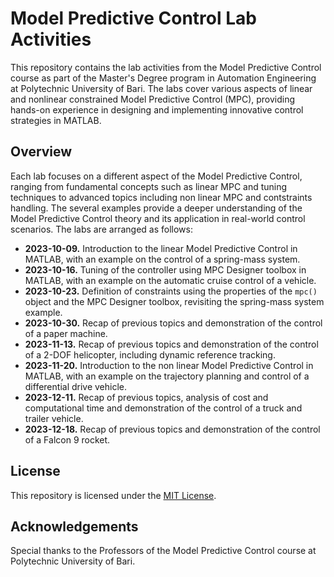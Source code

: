 # Model Predictive Control Lab Activities
This repository contains the lab activities from the Model Predictive Control course as part of the Master's Degree program in Automation Engineering at Polytechnic University of Bari. The labs cover various aspects of linear and nonlinear constrained Model Predictive Control (MPC), providing hands-on experience in designing and implementing innovative control strategies in MATLAB.

## Overview
Each lab focuses on a different aspect of the Model Predictive Control, ranging from fundamental concepts such as linear MPC and tuning techniques to advanced topics including non linear MPC and contstraints handling. The several examples provide a deeper understanding of the Model Predictive Control theory and its application in real-world control scenarios. The labs are arranged as follows:
- **2023-10-09.** Introduction to the linear Model Predictive Control in MATLAB, with an example on the control of a spring-mass system.
- **2023-10-16.** Tuning of the controller using MPC Designer toolbox in MATLAB, with an example on the automatic cruise control of a vehicle.
- **2023-10-23.** Definition of constraints using the properties of the `mpc()` object and the MPC Designer toolbox, revisiting the spring-mass system example.
- **2023-10-30.** Recap of previous topics and demonstration of the control of a paper machine.
- **2023-11-13.** Recap of previous topics and demonstration of the control of a 2-DOF helicopter, including dynamic reference tracking.
- **2023-11-20.** Introduction to the non linear Model Predictive Control in MATLAB, with an example on the trajectory planning and control of a differential drive vehicle.
- **2023-12-11.** Recap of previous topics, analysis of cost and computational time and demonstration of the control of a truck and trailer vehicle.
- **2023-12-18.** Recap of previous topics and demonstration of the control of a Falcon 9 rocket.

## License
This repository is licensed under the [MIT License](LICENSE).

## Acknowledgements
Special thanks to the Professors of the Model Predictive Control course at Polytechnic University of Bari.
